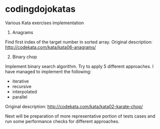# codingdojokatas
Various Kata exercises implementation

1. Anagrams

Find first index of the target number in sorted array.
Original description: http://codekata.com/kata/kata06-anagrams/

2. Binary chop

Implement binary search algorithm. Try to apply 5 different approaches. I have managed to implement the following:
- iterative
- recursive
- interpolated
- parallel

Original description: http://codekata.com/kata/kata02-karate-chop/

Next will be preparation of more representative portion of tests cases and run some performance checks for different approaches.
